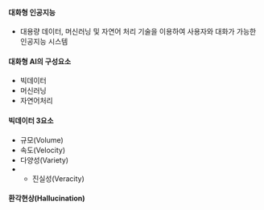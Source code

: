 #### 대화형 인공지능
- 대용량 데이터, 머신러닝 및 자연어 처리 기술을 이용하여 사용자와 대화가 가능한 인공지능 시스템

#### 대화형 AI의 구성요소
- 빅데이터
- 머신러닝
- 자연어처리

#### 빅데이터 3요소
- 규모(Volume)
- 속도(Velocity)
- 다양성(Variety)
- + 진실성(Veracity)
#### 환각현상(Hallucination)
